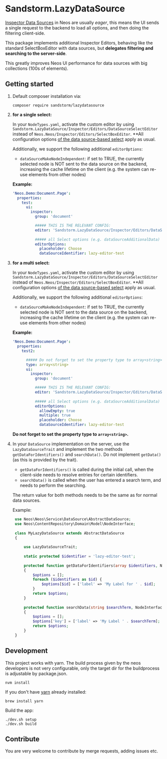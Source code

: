 # Sandstorm.LazyDataSource

[Inspector Data Sources](https://docs.neos.io/cms/manual/extending-neos-with-php-flow/custom-data-sources)
in Neos are usually *eager*, this means the UI sends a single request to the backend to load all options,
and then doing the filtering client-side.

This package implements additional Inspector Editors, behaving like the standard SelectBoxEditor with
data sources, but **delegates filtering and searching to the server-side**.

This greatly improves Neos UI performance for data sources with big collections (100s of elements).

## Getting started

1. Default composer installation  via:

    ```shell
    composer require sandstorm/lazydatasource
    ```

2. **for a single select:**

   In your `NodeTypes.yaml`, activate the custom editor by using `Sandstorm.LazyDataSource/Inspector/Editors/DataSourceSelectEditor`
   instead of `Neos.Neos/Inspector/Editors/SelectBoxEditor`. **All configuration options [of the data source-based select](https://neos.readthedocs.io/en/stable/References/PropertyEditorReference.html#property-type-string-array-string-selectboxeditor-dropdown-select-editor)
   apply as usual.
   
   Additionally, we support the following additional `editorOptions`:
   
   - `dataSourceMakeNodeIndependent`: if set to TRUE, the currently selected node is NOT sent to the data source on the backend,
     increasing the cache lifetime on the client (e.g. the system can re-use elements from other nodes)   
   
   **Example:**
   
   ```yaml
   'Neos.Demo:Document.Page':
     properties:
       test:
         ui:
           inspector:
             group: 'document'
   
             ##### THIS IS THE RELEVANT CONFIG:
             editor: 'Sandstorm.LazyDataSource/Inspector/Editors/DataSourceSelectEditor'
             
             ##### all Select options (e.g. dataSourceAdditionalData) work as usual. 
             editorOptions:
               placeholder: Choose
               dataSourceIdentifier: lazy-editor-test
   ```

3. **for a multi select:**

   In your `NodeTypes.yaml`, activate the custom editor by using `Sandstorm.LazyDataSource/Inspector/Editors/DataSourceSelectEditor`
   instead of `Neos.Neos/Inspector/Editors/SelectBoxEditor`. **All configuration options [of the data source-based select](https://neos.readthedocs.io/en/stable/References/PropertyEditorReference.html#property-type-string-array-string-selectboxeditor-dropdown-select-editor)
   apply as usual.
   
   Additionally, we support the following additional `editorOptions`:
   
   - `dataSourceMakeNodeIndependent`: if set to TRUE, the currently selected node is NOT sent to the data source on the backend,
     increasing the cache lifetime on the client (e.g. the system can re-use elements from other nodes)
   
   **Example:**
   
   ```yaml
   'Neos.Demo:Document.Page':
     properties:
       test2:

         ##### Do not forget to set the property type to array<string>
         type: array<string>
         ui:
           inspector:
             group: 'document'
   
             ##### THIS IS THE RELEVANT CONFIG:
             editor: 'Sandstorm.LazyDataSource/Inspector/Editors/DataSourceSelectEditor'
             
             ##### all Select options (e.g. dataSourceAdditionalData) work as usual. 
             editorOptions:
               allowEmpty: true
               multiple: true
               placeholder: Choose
               dataSourceIdentifier: lazy-editor-test
   ```
   
   **Do not forget to set the property type to `array<string>`.**

4. In your `DataSource` implementation on the server, use the `LazyDataSourceTrait` and implement the two methods `getDataForIdentifiers()`
   and `searchData()`. Do not implement `getData()` (as this is provided by the trait).
   
   - `getDataForIdentifiers()` is called during the initial call, when the client-side needs to resolve entries for certain identifiers.
   - `searchData()` is called when the user has entered a search term, and needs to perform the searching.
   
   The return value for both methods needs to be the same as for normal data sources.
   
   Example:
   
   ```php
    use Neos\Neos\Service\DataSource\AbstractDataSource;
    use Neos\ContentRepository\Domain\Model\NodeInterface;
    
    class MyLazyDataSource extends AbstractDataSource
    {
    
        use LazyDataSourceTrait;
    
        static protected $identifier = 'lazy-editor-test';
    
        protected function getDataForIdentifiers(array $identifiers, NodeInterface $node = null, array $arguments = [])
        {
            $options = [];
            foreach ($identifiers as $id) {
                $options[$id] = ['label' => 'My Label for ' . $id];
            }
            return $options;
        }
    
        protected function searchData(string $searchTerm, NodeInterface $node = null, array $arguments = [])
        {
            $options = [];
            $options['key'] = ['label' => 'My Label ' . $searchTerm];
            return $options;
        }
    }

   ```

## Development 

This project works with yarn. The build process given by the neos developers is not very
configurable, only the target dir for the buildprocess is adjustable by 
package.json.

```shell
nvm install
```

If you don't have [yarn](https://yarnpkg.com/lang/en/docs/install/) already installed: 

```shell
brew install yarn
```

Build the app:

```shell
./dev.sh setup
./dev.sh build
```

## Contribute

You are very welcome to contribute by merge requests, adding issues etc.
